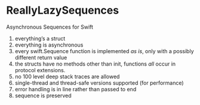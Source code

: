 # ReallyLazySequences
Asynchronous Sequences for Swift

1. everything’s a struct
1. everything is asynchronous 
1. every swift.Sequence function is implemented _as is_, only with a possibly different return value
1. the structs have no methods other than init, functions _all_ occur in protocol extensions.
1. no 100 level deep stack traces are allowed
1. single-thread and thread-safe versions supported (for performance)
1. error handling is in line rather than passed to end
1. sequence is preserved
